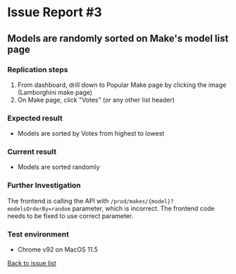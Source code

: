 # Issue Report #3

## Models are randomly sorted on Make's model list page

### Replication steps
1. From dashboard, drill down to Popular Make page by clicking the image (Lamborghini make page)
2. On Make page, click "Votes" (or any other list header)

### Expected result
* Models are sorted by Votes from highest to lowest

### Current result
* Models are sorted randomly

### Further Investigation
The frontend is calling the API with `/prod/makes/{model}?modelsOrderBy=random` parameter, which is incorrect. The frontend code needs to be fixed to use correct parameter.

### Test environment
* Chrome v92 on MacOS 11.5

[Back to issue list](./IssueList.md)